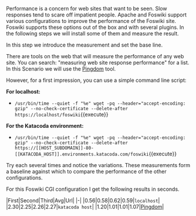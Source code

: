  Performance is a concern for web sites that want to be seen. Slow responses tend to scare off impatient people. Apache and Foswiki support various configurations to improve the performance of the Foswiki site. Foswiki supports these options out of the box and with several plugins. In the following steps we will install some of them and measure the result.

 In this step we introduce the measurement and set the base line.

 There are tools on the web that will measure the performance of any web site. You can search: "measuring web site response performance" for a list. In this Scenario we will use the [Pingdom](https://tools.pingdom.com/#!/) tool.

 However, for a first impression, you can use a simple command line script: <br />

**For localhost:**

  * `/usr/bin/time --quiet -f "%e" wget -pq --header="accept-encoding: gzip" --no-check-certificate --delete-after https://localhost/foswiki`{{execute}}

**For the Katacoda environment:**

  * `/usr/bin/time --quiet -f "%e" wget -pq --header="accept-encoding: gzip" --no-check-certificate --delete-after https://[[HOST_SUBDOMAIN]]-80-[[KATACODA_HOST]].environments.katacoda.com/foswiki`{{execute}}

 Try each several times and notice the variations. These measurements form a baseline against which to compare the performance of the other configurations.

 For this Foswiki CGI configuration I get the following results in seconds.

|First|Second|Third|Avg|Url|
|-|
|0.56|0.58|0.62|0.59|`localhost`|
|2.30|2.25|2.26|2.27|`katacoda host`|
|1.20|1.01|1.01|1.07|[Pingdom](https://tools.pingdom.com/#!/)|

